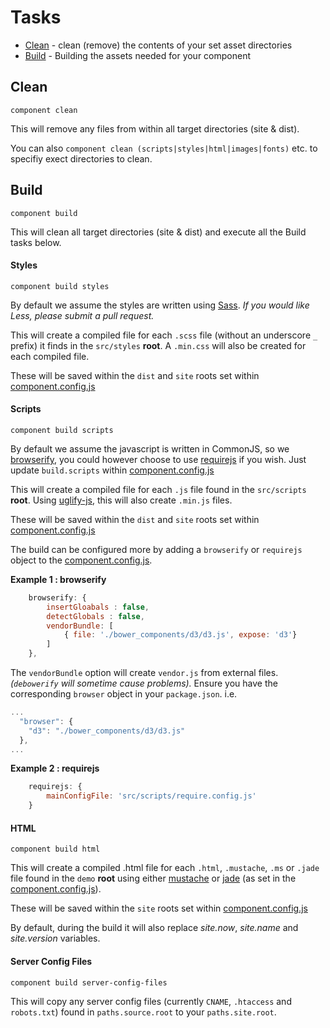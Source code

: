 # Tasks

 * [Clean](#clean) - clean (remove) the contents of your set asset directories
 * [Build](#build) - Building the assets needed for your component

## Clean

`component clean`

This will remove any files from within all target directories (site & dist).  

You can also `component clean (scripts|styles|html|images|fonts)` etc. to specifiy exect directories to clean.

## Build

`component build`

This will clean all target directories (site & dist) and execute all the Build tasks below.

#### Styles

`component build styles`

By default we assume the styles are written using [Sass](http://sass-lang.com/). *If you would like Less, please submit a pull request.*

This will create a compiled file for each `.scss` file (without an underscore `_` prefix) it finds in the `src/styles` **root**.
A `.min.css` will also be created for each compiled file.

These will be saved within the `dist` and `site` roots set within [component.config.js](boilerplate/component.config.js)

#### Scripts

`component build scripts`

By default we assume the javascript is written in CommonJS, so we [browserify](https://www.npmjs.com/package/browserify), you could however choose to use [requirejs](http://requirejs.org/) if you wish.
Just update `build.scripts` within [component.config.js](boilerplate/component.config.js)

This will create a compiled file for each `.js` file found in the `src/scripts` **root**.
Using [uglify-js](https://www.npmjs.com/package/uglify-js), this will also create `.min.js` files.

These will be saved within the `dist` and `site` roots set within [component.config.js](boilerplate/component.config.js)

The build can be configured more by adding a `browserify` or `requirejs` object to the [component.config.js](boilerplate/component.config.js).

**Example 1 : browserify**

```javascript
    browserify: {
        insertGloabals : false,
        detectGlobals : false,
        vendorBundle: [
            { file: './bower_components/d3/d3.js', expose: 'd3'}
        ]
    },
```

The `vendorBundle` option will create `vendor.js` from external files. *(`debowerify` will sometime cause problems).*
Ensure you have the corresponding `browser` object in your `package.json`. i.e.

```javascript
...
  "browser": {
    "d3": "./bower_components/d3/d3.js"
  },
...
```

**Example 2 : requirejs**

```javascript
    requirejs: {
        mainConfigFile: 'src/scripts/require.config.js'
    }
```

#### HTML

`component build html`

This will create a compiled .html file for each `.html`, `.mustache`, `.ms` or `.jade` file found in the `demo` **root** using either [mustache](https://github.com/janl/mustache.js) or [jade](http://jade-lang.com/) (as set in the [component.config.js](boilerplate/component.config.js)).

These will be saved within the `site` roots set within [component.config.js](boilerplate/component.config.js)

By default, during the build it will also replace *site.now*, *site.name* and *site.version* variables.

#### Server Config Files

`component build server-config-files`

This will copy any server config files (currently `CNAME`, `.htaccess` and `robots.txt`) found in `paths.source.root` to your `paths.site.root`.


